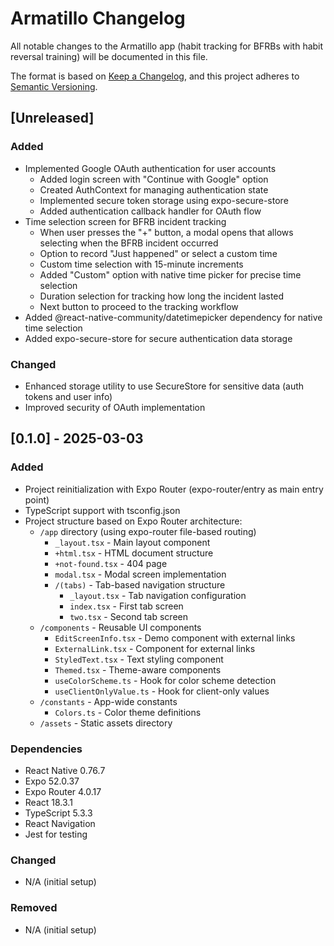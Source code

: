 # Armatillo Changelog

All notable changes to the Armatillo app (habit tracking for BFRBs with habit reversal training) will be documented in this file.

The format is based on [Keep a Changelog](https://keepachangelog.com/en/1.0.0/),
and this project adheres to [Semantic Versioning](https://semver.org/spec/v2.0.0.html).

## [Unreleased]

### Added
- Implemented Google OAuth authentication for user accounts
  - Added login screen with "Continue with Google" option
  - Created AuthContext for managing authentication state
  - Implemented secure token storage using expo-secure-store
  - Added authentication callback handler for OAuth flow
- Time selection screen for BFRB incident tracking
  - When user presses the "+" button, a modal opens that allows selecting when the BFRB incident occurred
  - Option to record "Just happened" or select a custom time
  - Custom time selection with 15-minute increments
  - Added "Custom" option with native time picker for precise time selection
  - Duration selection for tracking how long the incident lasted
  - Next button to proceed to the tracking workflow
- Added @react-native-community/datetimepicker dependency for native time selection
- Added expo-secure-store for secure authentication data storage

### Changed
- Enhanced storage utility to use SecureStore for sensitive data (auth tokens and user info)
- Improved security of OAuth implementation

## [0.1.0] - 2025-03-03

### Added
- Project reinitialization with Expo Router (expo-router/entry as main entry point)
- TypeScript support with tsconfig.json
- Project structure based on Expo Router architecture:
  - `/app` directory (using expo-router file-based routing)
    - `_layout.tsx` - Main layout component
    - `+html.tsx` - HTML document structure
    - `+not-found.tsx` - 404 page
    - `modal.tsx` - Modal screen implementation
    - `/(tabs)` - Tab-based navigation structure
      - `_layout.tsx` - Tab navigation configuration
      - `index.tsx` - First tab screen
      - `two.tsx` - Second tab screen
  - `/components` - Reusable UI components
    - `EditScreenInfo.tsx` - Demo component with external links
    - `ExternalLink.tsx` - Component for external links
    - `StyledText.tsx` - Text styling component
    - `Themed.tsx` - Theme-aware components
    - `useColorScheme.ts` - Hook for color scheme detection
    - `useClientOnlyValue.ts` - Hook for client-only values
  - `/constants` - App-wide constants
    - `Colors.ts` - Color theme definitions
  - `/assets` - Static assets directory

### Dependencies
- React Native 0.76.7
- Expo 52.0.37
- Expo Router 4.0.17
- React 18.3.1
- TypeScript 5.3.3
- React Navigation
- Jest for testing

### Changed
- N/A (initial setup)

### Removed
- N/A (initial setup)
